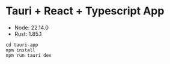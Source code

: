 # Tauri + React + Typescript App

- Node: 22.14.0
- Rust: 1.85.1


```shell
cd tauri-app
npm install
npm run tauri dev
```
